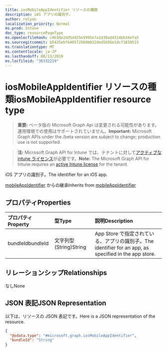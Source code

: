 ```yaml
---
title: iosMobileAppIdentifier リソースの種類
description: iOS アプリの識別子。
author: rolyon
localization_priority: Normal
ms.prod: Intune
doc_type: resourcePageType
ms.openlocfilehash: c4b3de2dd5dd25e5995e7a1d30ad4314bb34efa5
ms.sourcegitcommit: b5425ebf648572569b032ded5b56e1dcf3830515
ms.translationtype: MT
ms.contentlocale: ja-JP
ms.lasthandoff: 08/13/2019
ms.locfileid: "36332219"
---
```

# <a name="iosmobileappidentifier-resource-type"></a><span data-ttu-id="a4004-103">iosMobileAppIdentifier リソースの種類</span><span class="sxs-lookup"><span data-stu-id="a4004-103">iosMobileAppIdentifier resource type</span></span>

> <span data-ttu-id="a4004-104">**重要:** ベータ版の Microsoft Graph Api は変更される可能性があります。運用環境での使用はサポートされていません。</span><span class="sxs-lookup"><span data-stu-id="a4004-104">**Important:** Microsoft Graph APIs under the /beta version are subject to change; production use is not supported.</span></span>

> <span data-ttu-id="a4004-105">**注:** Microsoft Graph API for Intune では、テナントに対して[アクティブな intune ライセンス](https://go.microsoft.com/fwlink/?linkid=839381)が必要です。</span><span class="sxs-lookup"><span data-stu-id="a4004-105">**Note:** The Microsoft Graph API for Intune requires an [active Intune license](https://go.microsoft.com/fwlink/?linkid=839381) for the tenant.</span></span>

<span data-ttu-id="a4004-106">iOS アプリの識別子。</span><span class="sxs-lookup"><span data-stu-id="a4004-106">The identifier for an iOS app.</span></span>


<span data-ttu-id="a4004-107">[mobileAppIdentifier](../resources/intune-mam-mobileappidentifier.md) からの継承</span><span class="sxs-lookup"><span data-stu-id="a4004-107">Inherits from [mobileAppIdentifier](../resources/intune-mam-mobileappidentifier.md)</span></span>

## <a name="properties"></a><span data-ttu-id="a4004-108">プロパティ</span><span class="sxs-lookup"><span data-stu-id="a4004-108">Properties</span></span>
|<span data-ttu-id="a4004-109">プロパティ</span><span class="sxs-lookup"><span data-stu-id="a4004-109">Property</span></span>|<span data-ttu-id="a4004-110">型</span><span class="sxs-lookup"><span data-stu-id="a4004-110">Type</span></span>|<span data-ttu-id="a4004-111">説明</span><span class="sxs-lookup"><span data-stu-id="a4004-111">Description</span></span>|
|:---|:---|:---|
|<span data-ttu-id="a4004-112">bundleId</span><span class="sxs-lookup"><span data-stu-id="a4004-112">bundleId</span></span>|<span data-ttu-id="a4004-113">文字列型 (String)</span><span class="sxs-lookup"><span data-stu-id="a4004-113">String</span></span>|<span data-ttu-id="a4004-114">App Store で指定されている、アプリの識別子。</span><span class="sxs-lookup"><span data-stu-id="a4004-114">The identifier for an app, as specified in the app store.</span></span>|

## <a name="relationships"></a><span data-ttu-id="a4004-115">リレーションシップ</span><span class="sxs-lookup"><span data-stu-id="a4004-115">Relationships</span></span>
<span data-ttu-id="a4004-116">なし</span><span class="sxs-lookup"><span data-stu-id="a4004-116">None</span></span>

## <a name="json-representation"></a><span data-ttu-id="a4004-117">JSON 表記</span><span class="sxs-lookup"><span data-stu-id="a4004-117">JSON Representation</span></span>
<span data-ttu-id="a4004-118">以下は、リソースの JSON 表記です。</span><span class="sxs-lookup"><span data-stu-id="a4004-118">Here is a JSON representation of the resource.</span></span>
<!-- {
  "blockType": "resource",
  "@odata.type": "microsoft.graph.iosMobileAppIdentifier"
}
-->
``` json
{
  "@odata.type": "#microsoft.graph.iosMobileAppIdentifier",
  "bundleId": "String"
}
```



